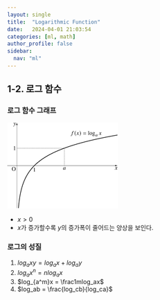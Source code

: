 ```yaml
---
layout: single
title:  "Logarithmic Function"
date:   2024-04-01 21:03:54 
categories: [ml, math]
author_profile: false
sidebar:
  nav: "ml"
---
```


## 1-2. 로그 함수

### 로그 함수 그래프

![image.png](/assets/images/ml-math/image.png)

- $x > 0$
- $x$가 증가할수록 $y$의 증가폭이 줄어드는 양상을 보인다.

### 로그의 성질

1. $log_axy = log_ax + log_ay$
2. $log_ax^n = n log_ax$
3. $log_{a^m}x = \frac1mlog_ax$
4. $log_ab = \frac{log_cb}{log_ca}$